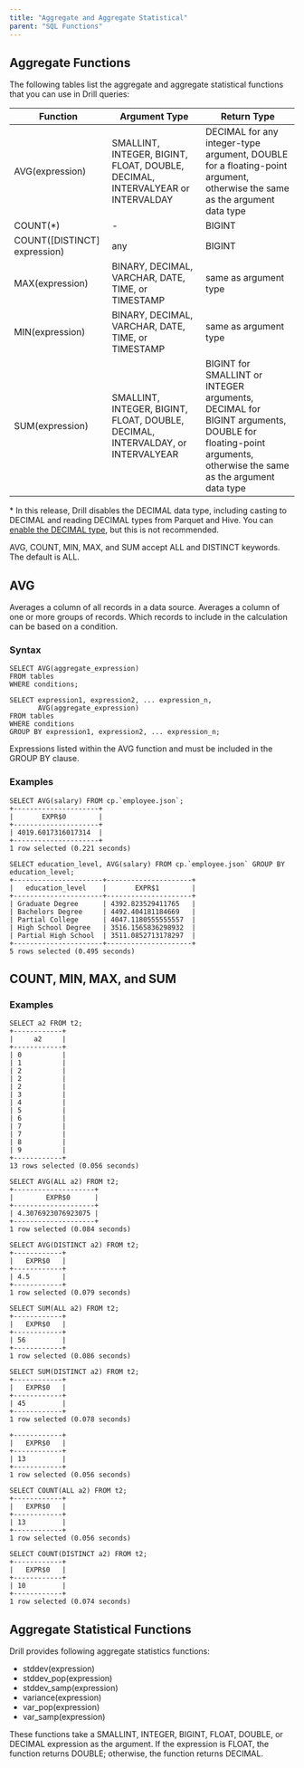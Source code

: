 ```yaml
---
title: "Aggregate and Aggregate Statistical"
parent: "SQL Functions"
---
```


## Aggregate Functions

The following tables list the aggregate and aggregate statistical functions that you can use in 
Drill queries:

**Function** | **Argument Type** | **Return Type**  
  --------   |   -------------   |   -----------
AVG(expression)| SMALLINT, INTEGER, BIGINT, FLOAT, DOUBLE, DECIMAL, INTERVALYEAR or INTERVALDAY| DECIMAL for any integer-type argument, DOUBLE for a floating-point argument, otherwise the same as the argument data type
COUNT(*)| _-_| BIGINT
COUNT([DISTINCT] expression)| any| BIGINT
MAX(expression)| BINARY, DECIMAL, VARCHAR, DATE, TIME, or TIMESTAMP| same as argument type
MIN(expression)| BINARY, DECIMAL, VARCHAR, DATE, TIME, or TIMESTAMP| same as argument type
SUM(expression)| SMALLINT, INTEGER, BIGINT, FLOAT, DOUBLE, DECIMAL, INTERVALDAY, or INTERVALYEAR| BIGINT for SMALLINT or INTEGER arguments, DECIMAL for BIGINT arguments, DOUBLE for floating-point arguments, otherwise the same as the argument data type

\* In this release, Drill disables the DECIMAL data type, including casting to DECIMAL and reading DECIMAL types from Parquet and Hive. You can [enable the DECIMAL type](docs/supported-data-types/#enabling-the-decimal-type), but this is not recommended.

AVG, COUNT, MIN, MAX, and SUM accept ALL and DISTINCT keywords. The default is ALL.

## AVG 

Averages a column of all records in a data source. Averages a column of one or more groups of records. Which records to include in the calculation can be based on a condition.

### Syntax

    SELECT AVG(aggregate_expression)
    FROM tables
    WHERE conditions;

    SELECT expression1, expression2, ... expression_n,
           AVG(aggregate_expression)
    FROM tables
    WHERE conditions
    GROUP BY expression1, expression2, ... expression_n;

Expressions listed within the AVG function and must be included in the GROUP BY clause.

### Examples

    SELECT AVG(salary) FROM cp.`employee.json`;
    +---------------------+
    |       EXPR$0        |
    +---------------------+
    | 4019.6017316017314  |
    +---------------------+
    1 row selected (0.221 seconds)

    SELECT education_level, AVG(salary) FROM cp.`employee.json` GROUP BY education_level;
    +----------------------+---------------------+
    |   education_level    |       EXPR$1        |
    +----------------------+---------------------+
    | Graduate Degree      | 4392.823529411765   |
    | Bachelors Degree     | 4492.404181184669   |
    | Partial College      | 4047.1180555555557  |
    | High School Degree   | 3516.1565836298932  |
    | Partial High School  | 3511.0852713178297  |
    +----------------------+---------------------+
    5 rows selected (0.495 seconds)

## COUNT, MIN, MAX, and SUM

### Examples

    SELECT a2 FROM t2;
    +------------+
    |     a2     |
    +------------+
    | 0          |
    | 1          |
    | 2          |
    | 2          |
    | 2          |
    | 3          |
    | 4          |
    | 5          |
    | 6          |
    | 7          |
    | 7          |
    | 8          |
    | 9          |
    +------------+
    13 rows selected (0.056 seconds)

    SELECT AVG(ALL a2) FROM t2;
    +--------------------+
    |        EXPR$0      |
    +--------------------+
    | 4.3076923076923075 |
    +--------------------+
    1 row selected (0.084 seconds)

    SELECT AVG(DISTINCT a2) FROM t2;
    +------------+
    |   EXPR$0   |
    +------------+
    | 4.5        |
    +------------+
    1 row selected (0.079 seconds)

    SELECT SUM(ALL a2) FROM t2;
    +------------+
    |   EXPR$0   |
    +------------+
    | 56         |
    +------------+
    1 row selected (0.086 seconds)

    SELECT SUM(DISTINCT a2) FROM t2;
    +------------+
    |   EXPR$0   |
    +------------+
    | 45         |
    +------------+
    1 row selected (0.078 seconds)

    +------------+
    |   EXPR$0   |
    +------------+
    | 13         |
    +------------+
    1 row selected (0.056 seconds)

    SELECT COUNT(ALL a2) FROM t2;
    +------------+
    |   EXPR$0   |
    +------------+
    | 13         |
    +------------+
    1 row selected (0.056 seconds)

    SELECT COUNT(DISTINCT a2) FROM t2;
    +------------+
    |   EXPR$0   |
    +------------+
    | 10         |
    +------------+
    1 row selected (0.074 seconds)
  
  
## Aggregate Statistical Functions

Drill provides following aggregate statistics functions:

* stddev(expression) 
* stddev_pop(expression)
* stddev_samp(expression)
* variance(expression)
* var_pop(expression)
* var_samp(expression)
  
These functions take a SMALLINT, INTEGER, BIGINT, FLOAT, DOUBLE, or DECIMAL expression as the argument. If the expression is FLOAT, the function returns  DOUBLE; otherwise, the function returns DECIMAL.

